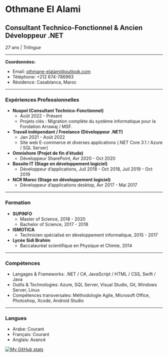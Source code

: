 # Othmane El Alami
## Consultant Technico-Fonctionnel & Ancien Développeur .NET
*27 ans | Trilingue*

---

**Coordonnées:**
- Email: [othmane-elalami@outlook.com](mailto:othmane-elalami@outlook.com)
- Téléphone: +212 674-786993
- Résidence: Casablanca, Maroc

---

### Expériences Professionnelles
- **Nuspol (Consultant Technico-Fonctionnel)**
  - Août 2022 - Présent
  - Projets clés : Migration complète du système informatique pour la Fondation Arrawaj / MSF.
- **Travail indépendant / Freelance (Développeur .NET)**
  - Jan 2021 - Août 2022
  - Site web E-commerce et diverses applications (.NET Core 3.1 / Azure / SQL Server)
- **Omnishore (Projet de fin d’étude)**
  - Développeur SharePoint, Avr 2020 - Oct 2020
- **Bassite IT (Stage en développement logiciel)**
  - Développeur d’applications, Juil 2018 - Oct 2018, Juil 2019 - Oct 2019
- **NCR Maroc (Stage en développement logiciel)**
  - Développeur d’applications desktop, Avr 2017 - Mai 2017

---

### Formation
- **SUPINFO**
  - Master of Science, 2018 - 2020
  - Bachelor of Science, 2017 - 2018
- **ISMOTICA**
  - Technicien spécialisé en développement informatique, 2015 - 2017
- **Lycée Sidi Brahim**
  - Baccalauréat scientifique en Physique et Chimie, 2014

---

### Compétences
- Langages & Frameworks: .NET / C#, JavaScript / HTML / CSS, Swift / Java
- Outils & Technologies: Azure, SQL Server, Visual Studio, Git, Windows Server, Linux
- Compétences transversales: Méthodologie Agile, Microsoft Office, Photoshop, Xcode, Android Studio

---

### Langues
- Arabe: Courant
- Français: Courant
- Anglais: Avancé

[![My GitHub stats](https://github-readme-stats-othmane-elalami.vercel.app/api?username=Othmane-ElAlami&count_private=true&hide=stars,prs&show_icons=true&theme=transparent)](https://github.com/Othmane-ElAlami/github-readme-stats)
